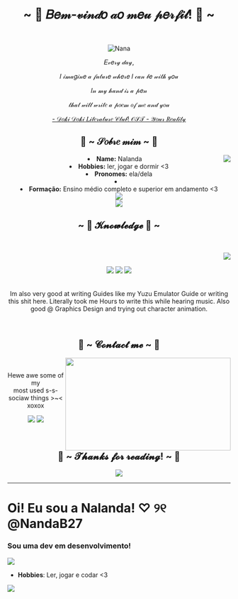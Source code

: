 <body>
  <center>
<h1 align="center">~ 🌸 𝐵𝑒𝓂-𝓋𝒾𝓃𝒹𝑜 𝒶𝑜 𝓂𝑒𝓊 𝓅𝑒𝓇𝒻𝒾𝓁! 🌸 ~</h1>
<br>
<div align="center">
  
![Nana](https://discord-readme-badge.vercel.app/api?id=417828475165081602)
  </a>
    <br>
  <p>𝐸𝓋𝑒𝓇𝓎 𝒹𝒶𝓎,</p>
  <p>𝐼 𝒾𝓂𝒶𝑔𝒾𝓃𝑒 𝒶 𝒻𝓊𝓉𝓊𝓇𝑒 𝓌𝒽𝑒𝓇𝑒 𝐼 𝒸𝒶𝓃 𝒷𝑒 𝓌𝒾𝓉𝒽 𝓎𝑜𝓊</p>
  <p>𝐼𝓃 𝓂𝓎 𝒽𝒶𝓃𝒹 𝒾𝓈 𝒶 𝓅𝑒𝓃</p>
  <p>𝓉𝒽𝒶𝓉 𝓌𝒾𝓁𝓁 𝓌𝓇𝒾𝓉𝑒 𝒶 𝓅𝑜𝑒𝓂 𝑜𝒻 𝓂𝑒 𝒶𝓃𝒹 𝓎𝑜𝓊</p>
<p><a href="https://www.youtube.com/watch?v=CAL4WMpBNs0">- 𝒟𝑜𝓀𝒾 𝒟𝑜𝓀𝒾 𝐿𝒾𝓉𝑒𝓇𝒶𝓉𝓊𝓇𝑒 𝒞𝓁𝓊𝒷! 𝒪𝒮𝒯 - 𝒴𝑜𝓊𝓇 𝑅𝑒𝒶𝓁𝒾𝓉𝓎</a><p>
  
</div>
    <div align="center">
<!-- <img src="https://i.imgur.com/jx17oHT.gif"> -->
      </div>
<div>
<h2 align="center"> 💐 ~ 𝒮𝑜𝒷𝓇𝑒 𝓂𝒾𝓂 ~ 💐 </h2>
  <div align="center">
<img src="https://64.media.tumblr.com/814d25b98c68f5be9c5825cfb5267967/0e03880d26125a61-8a/s400x600/1d6f715e085f07f6ff57e00eb37f4c63c05247db.jpg" align="right">
  </div>
<li>
 <b>Name:</b> Nalanda</li>
<li>
<b>Hobbies:</b> ler, jogar e dormir <3
</li>
<li>
<b>Pronomes:</b> ela/dela
<li>
<li>
<b>Formação:</b> Ensino médio completo e superior em andamento <3
</li>
<img src="https://64.media.tumblr.com/697444cb2a23d2ac7b6ade664459f75c/46c1c90b6f691c5d-f8/s1280x1920/173d870df6e4e3a00533780998ff8807190130c0.pnj">
</div>
<img src="https://64.media.tumblr.com/697444cb2a23d2ac7b6ade664459f75c/46c1c90b6f691c5d-f8/s1280x1920/173d870df6e4e3a00533780998ff8807190130c0.pnj">
<div>
<h2 align="center">            ~ 📇 𝓚𝓷𝓸𝔀𝓵𝓮𝓭𝓰𝓮 📇 ~</h2>
 <br>
<p>
  <div align="center">
<img src="https://i.pinimg.com/originals/8d/4b/77/8d4b77c44b7a68c0fd609411e2c0ec3c.gif" align="right">
  </div>
</div>
<div>
  <br>
<p align="center"><img src="https://img.shields.io/badge/adobe%20photoshop%20-%2331A8FF.svg?&style=for-the-badge&logo=adobe%20photoshop&logoColor=white"/> <img src="https://img.shields.io/badge/html5%20-%23E34F26.svg?&style=for-the-badge&logo=html5&logoColor=white"/> <img src="https://img.shields.io/badge/css3%20-%231572B6.svg?&style=for-the-badge&logo=css3&logoColor=white"/><br><br><br>
Im also very good at writing Guides like my Yuzu Emulator Guide or writing this shit here. Literally took me Hours to write this while hearing music. Also good @ Graphics Design and trying out character animation.
</p>
<br>
<h2 align="center">           📝 ~ 𝓒𝓸𝓷𝓽𝓪𝓬𝓽 𝓶𝓮 ~ 📝</h2>
  <div align="center">
<img src="https://i.imgur.com/KXx0cCx.gif" align="right" width="373.5px" height="208.5px">
  </div>
<br>
<p align="center">Hewe awe some of my <br>
most used s-s-sociaw things >~< xoxox</p>
<p align="center"><a href="https://twitter.com/PoolPartyAkali" target="_blank"><img src="https://img.shields.io/badge/PwoolPwatyAkwali%20-%231DA1F2.svg?&style=for-the-badge&logo=Twitter&logoColor=white"/></a> <a href="https://discord.me/cozythighs" target="_blank"><img src="https://img.shields.io/badge/CowzyThwighs%20-%237289DA.svg?&style=for-the-badge&logo=discord&logoColor=white"/></a></p>
</div>
<br>
<div>
<h2 align="center">💖 ~ 𝓣𝓱𝓪𝓷𝓴𝓼 𝓯𝓸𝓻 𝓻𝓮𝓪𝓭𝓲𝓷𝓰! ~ 💖</h2>
<div align="center">
<img src="https://i.pinimg.com/564x/af/44/a7/af44a7b26e36eb8f421fe514a6b709b7.jpg">
</div>
<hr>
</div>
</div>
    </center>
</body>
<h1> Oi! Eu sou a Nalanda! ♡ ୨୧ @NandaB27 </h1>
<h3>Sou uma dev em desenvolvimento!</h3>
<img align="center" src="https://64.media.tumblr.com/697444cb2a23d2ac7b6ade664459f75c/46c1c90b6f691c5d-f8/s1280x1920/173d870df6e4e3a00533780998ff8807190130c0.pnj">


<p align="center">

- **Hobbies**:
  Ler, jogar e codar <3
<img src="https://64.media.tumblr.com/697444cb2a23d2ac7b6ade664459f75c/46c1c90b6f691c5d-f8/s1280x1920/173d870df6e4e3a00533780998ff8807190130c0.pnj">


<!--
**NandaB27/NandaB27** is a ✨ _special_ ✨ repository because its `README.md` (this file) appears on your GitHub profile.

Here are some ideas to get you started:

- 🔭 I’m currently working on ...
- 🌱 I’m currently learning ...
- 👯 I’m looking to collaborate on ...
- 🤔 I’m looking for help with ...
- 💬 Ask me about ...
- 📫 How to reach me: ...
- 😄 Pronouns: ...
- ⚡ Fun fact: ...
-->
